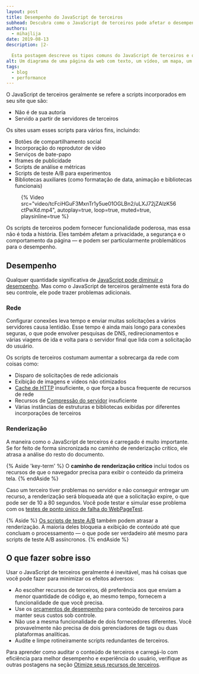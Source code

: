 ```yaml
---
layout: post
title: Desempenho do JavaScript de terceiros
subhead: Descubra como o JavaScript de terceiros pode afetar o desempenho e o que você pode fazer para evitar que ele diminua a velocidade de seus sites.
authors:
  - mihajlija
date: 2019-08-13
description: |2-

  Esta postagem descreve os tipos comuns do JavaScript de terceiros e os problemas de desempenho que eles podem causar. Ele também fornece orientação geral sobre como otimizar scripts de terceiros.
alt: Um diagrama de uma página da web com texto, um vídeo, um mapa, um widget de bate-papo e botões de compartilhamento de mídia social.
tags:
  - blog
  - performance
---
```


O JavaScript de terceiros geralmente se refere a scripts incorporados em seu site que são:

- Não é de sua autoria
- Servido a partir de servidores de terceiros

Os sites usam esses scripts para vários fins, incluindo:

- Botões de compartilhamento social
- Incorporação do reprodutor de vídeo
- Serviços de bate-papo
- Iframes de publicidade
- Scripts de análise e métricas
- Scripts de teste A/B para experimentos
- Bibliotecas auxiliares (como formatação de data, animação e bibliotecas funcionais)

<figure class="w-figure w-figure--fullbleed"> {% Video src="video/tcFciHGuF3MxnTr1y5ue01OGLBn2/uLXJ72jZAlzK56ctPwXd.mp4", autoplay=true, loop=true, muted=true, playsinline=true %}</figure>

Os scripts de terceiros podem fornecer funcionalidade poderosa, mas essa não é toda a história. Eles também afetam a privacidade, a segurança e o comportamento da página⁠ — e podem ser particularmente problemáticos para o desempenho.

## Desempenho

Qualquer quantidade significativa de [JavaScript pode diminuir o desempenho](/bootup-time). Mas como o JavaScript de terceiros geralmente está fora do seu controle, ele pode trazer problemas adicionais.

### Rede

Configurar conexões leva tempo e enviar muitas solicitações a vários servidores causa lentidão. Esse tempo é ainda mais longo para conexões seguras, o que pode envolver pesquisas de DNS, redirecionamentos e várias viagens de ida e volta para o servidor final que lida com a solicitação do usuário.

Os scripts de terceiros costumam aumentar a sobrecarga da rede com coisas como:

- Disparo de solicitações de rede adicionais
- Exibição de imagens e vídeos não otimizados
- [Cache de HTTP](https://developers.google.com/web/fundamentals/performance/optimizing-content-efficiency/http-caching) insuficiente, o que força a busca frequente de recursos de rede
- Recursos de [Compressão do servidor](https://developers.google.com/web/fundamentals/performance/optimizing-content-efficiency/optimize-encoding-and-transfer) insuficiente
- Várias instâncias de estruturas e bibliotecas exibidas por diferentes incorporações de terceiros

### Renderização

A maneira como o JavaScript de terceiros é carregado é muito importante. Se for feito de forma sincronizada no caminho de renderização crítico, ele atrasa a análise do resto do documento.

{% Aside 'key-term' %} O **caminho de renderização crítico** inclui todos os recursos de que o navegador precisa para exibir o conteúdo da primeira tela. {% endAside %}

Caso um terceiro tiver problemas no servidor e não conseguir entregar um recurso, a renderização será bloqueada até que a solicitação expire, o que pode ser de 10 a 80 segundos. Você pode testar e simular esse problema com os [testes de ponto único de falha do WebPageTest](https://css-tricks.com/use-webpagetest-api/#single-point-of-failure).

{% Aside %} [Os scripts de teste A/B](https://developers.google.com/web/fundamentals/performance/optimizing-content-efficiency/loading-third-party-javascript/#ab_test_smaller_samples_of_users) também podem atrasar a renderização. A maioria deles bloqueia a exibição de conteúdo até que concluam o processamento — o que pode ser verdadeiro até mesmo para scripts de teste A/B assíncronos. {% endAside %}

## O que fazer sobre isso

Usar o JavaScript de terceiros geralmente é inevitável, mas há coisas que você pode fazer para minimizar os efeitos adversos:

- Ao escolher recursos de terceiros, dê preferência aos que enviam a menor quantidade de código e, ao mesmo tempo, fornecem a funcionalidade de que você precisa.
- Use os [orçamentos de desempenho](/use-lighthouse-for-performance-budgets/) para conteúdo de terceiros para manter seus custos sob controle.
- Não use a mesma funcionalidade de dois fornecedores diferentes. Você provavelmente não precisa de dois gerenciadores de tags ou duas plataformas analíticas.
- Audite e limpe rotineiramente scripts redundantes de terceiros.

Para aprender como auditar o conteúdo de terceiros e carregá-lo com eficiência para melhor desempenho e experiência do usuário, verifique as outras postagens na seção [Otimize seus recursos de terceiros](/fast/#optimize-your-third-party-resources).
